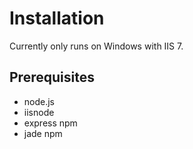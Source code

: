 # Installation
Currently only runs on Windows with IIS 7.
## Prerequisites
- node.js
- iisnode
- express npm
- jade npm
